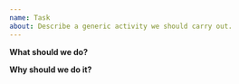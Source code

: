 ```yaml
---
name: Task
about: Describe a generic activity we should carry out.
---
```


__What should we do?__

<!-- Clearly describe the activity we should carry out. -->

__Why should we do it?__

<!-- Argue why doing it is a healthy investment of our time. -->
